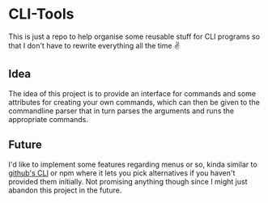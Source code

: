 # CLI-Tools

This is just a repo to help organise some reusable stuff for CLI programs so that I don't have to rewrite everything all the time ✌

## Idea

The idea of this project is to provide an interface for commands and some attributes for creating your own commands, which can then be given to the commandline parser that in turn parses the arguments and runs the appropriate commands.

## Future

I'd like to implement some features regarding menus or so, kinda similar to [github's CLI](https://github.com/cli/cli) or npm where it lets you pick alternatives if you haven't provided them initially.
Not promising anything though since I might just abandon this project in the future.